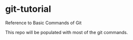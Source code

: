 # git-tutorial
Reference to Basic Commands of Git

This repo will be populated with most of the git commands.
